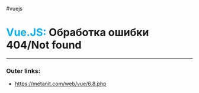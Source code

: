 #vuejs
# <font color="#00b0f0">Vue.JS:</font> Обработка ошибки 404/Not found
---
### Outer links:
- https://metanit.com/web/vue/6.8.php